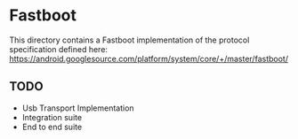 # Fastboot

This directory contains a Fastboot implementation of the protocol specification defined here:
https://android.googlesource.com/platform/system/core/+/master/fastboot/

## TODO

- Usb Transport Implementation
- Integration suite
- End to end suite
